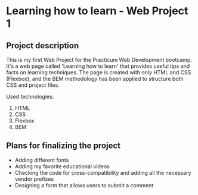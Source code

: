 # Learning how to learn - Web Project 1

## Project description

This is my first Web Project for the Practicum Web Development bootcamp. It's a web page called 'Learning how to learn' that provides useful tips and facts on learning techniques. The page is created with only HTML and CSS (Flexbox), and the BEM methodology has been applied to structure both CSS and project files.

Used technologies:

1. HTML
2. CSS
3. Flexbox
4. BEM

## Plans for finalizing the project

- Adding different fonts
- Adding my favorite educational videos
- Checking the code for cross-compatibility and adding all the necessary vendor prefixes
- Designing a form that allows users to submit a comment
